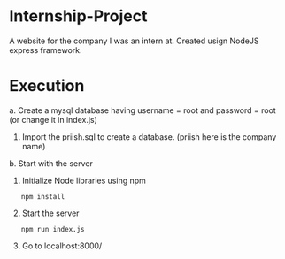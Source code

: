 # Internship-Project
A website for the company I was an intern at.
Created usign NodeJS express framework.

# Execution
  a. Create a mysql database having username = root and password = root (or change it in index.js)
     
  1. Import the priish.sql to create a database. (priish here is the company name)

  b. Start with the server

  1. Initialize Node libraries using npm

  ```console
     npm install
  ```

  2. Start the server

  ```console
     npm run index.js
  ```

  3. Go to localhost:8000/
    
